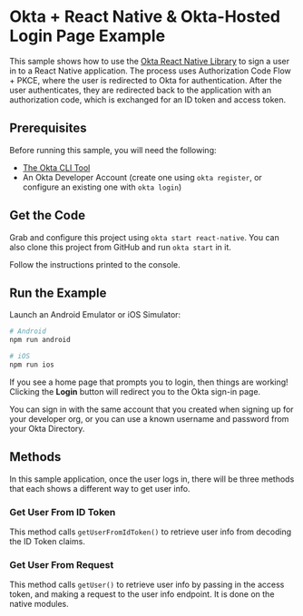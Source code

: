 # Okta + React Native & Okta-Hosted Login Page Example

This sample shows how to use the [Okta React Native Library](https://github.com/okta/okta-react-native) to sign a user in to a React Native application. The process uses Authorization Code Flow + PKCE, where the user is redirected to Okta for authentication. After the user authenticates, they are redirected back to the application with an authorization code, which is exchanged for an ID token and access token.

## Prerequisites

Before running this sample, you will need the following:

* [The Okta CLI Tool](https://github.com/okta/okta-cli#installation)
* An Okta Developer Account (create one using `okta register`, or configure an existing one with `okta login`)

## Get the Code

Grab and configure this project using `okta start react-native`. You can also clone this project from GitHub and run `okta start` in it.

Follow the instructions printed to the console.

## Run the Example

Launch an Android Emulator or iOS Simulator:

```bash
# Android
npm run android

# iOS
npm run ios
```

If you see a home page that prompts you to login, then things are working!  Clicking the **Login** button will redirect you to the Okta sign-in page.

You can sign in with the same account that you created when signing up for your developer org, or you can use a known username and password from your Okta Directory.

## Methods

In this sample application, once the user logs in, there will be three methods that each shows a different way to get user info. 

### Get User From ID Token ###

This method calls `getUserFromIdToken()` to retrieve user info from decoding the ID Token claims.

### Get User From Request ###

This method calls `getUser()` to retrieve user info by passing in the access token, and making a request to the user info endpoint. It is done on the native modules. 
